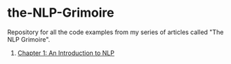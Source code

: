 # the-NLP-Grimoire
Repository for all the code examples from my series of articles called "The NLP Grimoire".

1. [Chapter 1: An Introduction to NLP](https://github.com/EshbanTheLearner/the-NLP-Grimoire/blob/main/Chapter-1.ipynb)
